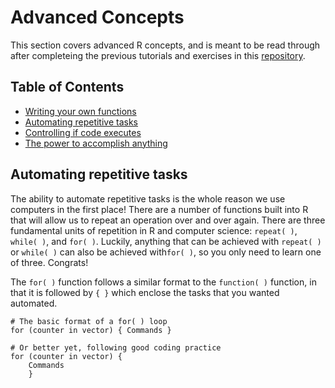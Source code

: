 # Advanced Concepts

This section covers advanced R concepts, and is meant to be read through after completeing the previous tutorials and exercises in this [repository](https://github.com/aazaff/startLearn.R/blob/master/README.md).

## Table of Contents

+ [Writing your own functions](#writing-your-own-functions)
+ [Automating repetitive tasks](#automating-repetitive-tasks)
+ [Controlling if code executes](#controlling-if-code-executes)
+ [The power to accomplish anything](#the-power-to-accomplish-anything)

 ## Automating repetitive tasks
  
The ability to automate repetitive tasks is the whole reason we use computers in the first place! There are a number of functions built into R that will allow us to repeat an operation over and over again. There are three fundamental units of repetition in R and computer science: ````repeat( )````, ````while( )````, and ````for( )````. Luckily, anything that can be achieved with ````repeat( )```` or ````while( )```` can also be achieved with````for( )````, so you only need to learn one of three. Congrats!

The ````for( )```` function follows a similar format to the ````function( )```` function, in that it is followed by ````{ }```` which enclose the tasks that you wanted automated.

````
# The basic format of a for( ) loop
for (counter in vector) { Commands }

# Or better yet, following good coding practice
for (counter in vector) {
    Commands
    }
````

